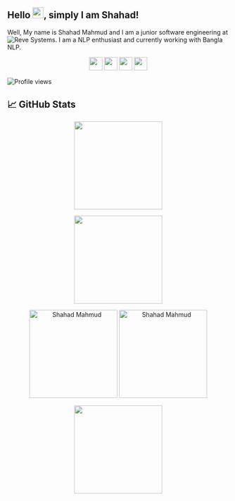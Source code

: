 ## Hello <img src="https://i.imgur.com/GNz3qCl.gif" width="25px">, simply I am Shahad! 
Well, My name is Shahad Mahmud and I am a junior software engineering at ![Reve Systems](https://www.revesoft.com/). I am a NLP enthusiast and currently working with Bangla NLP. 
<p align="center">
  <a href="https://www.linkedin.com/in/shahad-mahmud/"><img height="30" src="https://i.imgur.com/nbDVVx2.png"></a>
  <a href="mailto:shahad9381@gmail.com"><img height="30" src="https://i.imgur.com/78azQZd.png"></a>
<!--   <a href="https://www.buymeacoffee.com/shuhanmirza"><img height="30" src="https://i.imgur.com/xfv1dZ5.png"></a> -->
  <a href="https://www.fb.com/shahad001"><img height="30" src="https://i.imgur.com/xZy8vkQ.png"></a>
  <a href="instagram.com/shahad_chowdhury/"><img height="30" src="https://i.imgur.com/DWeN4dR.png"></a>
</p>

![Profile views](https://gpvc.arturio.dev/shahad-mahmud)

## &#x1f4c8; GitHub Stats
<p align="center"><img height="200" src="https://github-readme-streak-stats.herokuapp.com/?user=shahad-mahmud"/></p>
<p align="center" width=100%><img height="200" src="https://activity-graph.herokuapp.com/graph?username=shahad-mahmud"/></p>
<p align="center">
  <img height="200" src="https://github-readme-stats.vercel.app/api/top-langs/?username=shahad-mahmud" alt="Shahad Mahmud" />
  <img height="200" src="https://github-readme-stats.vercel.app/api?username=shahad-mahmud&show_icons=true&count_private=true" alt="Shahad Mahmud" />
</p> 
<p align="center" width=100%><img height="200" src="https://github-profile-trophy.vercel.app/?username=shahad-mahmud&theme=gruvbox&row=2&margin-w=5&margin-h=5&count_private=true"/></p>
